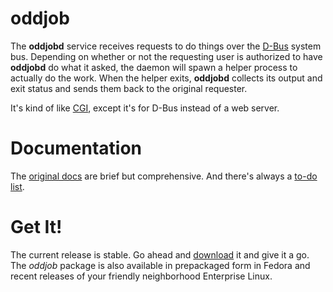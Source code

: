 oddjob
======
 
The **oddjobd** service receives requests to do things over the
[D-Bus](http://www.freedesktop.org/wiki/Software/dbus) system bus.  Depending
on whether or not the requesting user is authorized to have **oddjobd** do what
it asked, the daemon will spawn a helper process to actually do the work.  When
the helper exits, **oddjobd** collects its output and exit status and sends
them back to the original requester. 
 
It's kind of like [CGI](http://en.wikipedia.org/wiki/Common_Gateway_Interface),
except it's for D-Bus instead of a web server. 
 
Documentation
=============
The [original docs](https://pagure.io/oddjob/raw/master/f/doc/oddjob.html) are
brief but comprehensive.  And there's always a [to-do
list](https://pagure.io/oddjob/blob/master/f/TODO).
 
Get It!
=======
The current release is stable.  Go ahead and
[download](https://releases.pagure.org/oddjob/) it and give it a go.  The
_oddjob_ package is also available in prepackaged form in Fedora and recent
releases of your friendly neighborhood Enterprise Linux.
